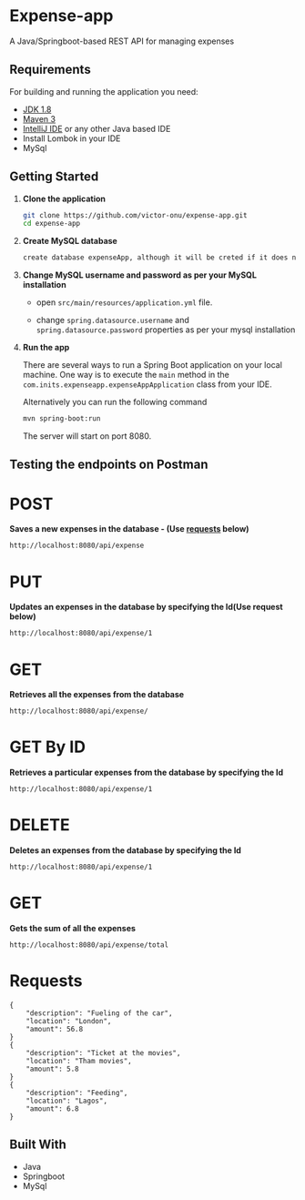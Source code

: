 # Expense-app

A Java/Springboot-based REST API for managing expenses
  
  ## Requirements
  
  For building and running the application you need:
  
  - [JDK 1.8](http://www.oracle.com/technetwork/java/javase/downloads/jdk8-downloads-2133151.html)
  - [Maven 3](https://maven.apache.org)
  - [IntelliJ IDE](https://www.jetbrains.com/idea/download/#section=windows) or any other Java based IDE
  - Install Lombok in your IDE 
  - MySql


## Getting Started

1. **Clone the application**

	```bash
	git clone https://github.com/victor-onu/expense-app.git
	cd expense-app
	```

2. **Create MySQL database**

	```bash
	create database expenseApp, although it will be creted if it does not exist
	```


3. **Change MySQL username and password as per your MySQL installation**

	+ open `src/main/resources/application.yml` file.

	+ change `spring.datasource.username` and `spring.datasource.password` properties as per your mysql installation

4. **Run the app**

	There are several ways to run a Spring Boot application on your local machine. One way is to execute the `main` method in the `com.inits.expenseapp.expenseAppApplication` class from your IDE.
    
    Alternatively you can run the following command

	```bash
	mvn spring-boot:run
	```

	The server will start on port 8080.


## Testing the endpoints on Postman

# POST
**Saves a new expenses in the database - (Use [requests](#Requests) below)**

	http://localhost:8080/api/expense

# PUT
**Updates an expenses in the database by specifying the Id(Use request below)**

	http://localhost:8080/api/expense/1


# GET
**Retrieves all the expenses from the database**
  
	http://localhost:8080/api/expense/
	
# GET By ID
**Retrieves a particular expenses from the database by specifying the Id**

	http://localhost:8080/api/expense/1

# DELETE
**Deletes an expenses from the database by specifying the Id**

	http://localhost:8080/api/expense/1
	
# GET
**Gets the sum of all the expenses**

	http://localhost:8080/api/expense/total

# Requests

	{
        "description": "Fueling of the car",
        "location": "London",
        "amount": 56.8
    }
	{
        "description": "Ticket at the movies",
        "location": "Tham movies",
        "amount": 5.8
    }
	{
        "description": "Feeding",
        "location": "Lagos",
        "amount": 6.8
    }



## Built With

  - Java
  - Springboot
  - MySql

